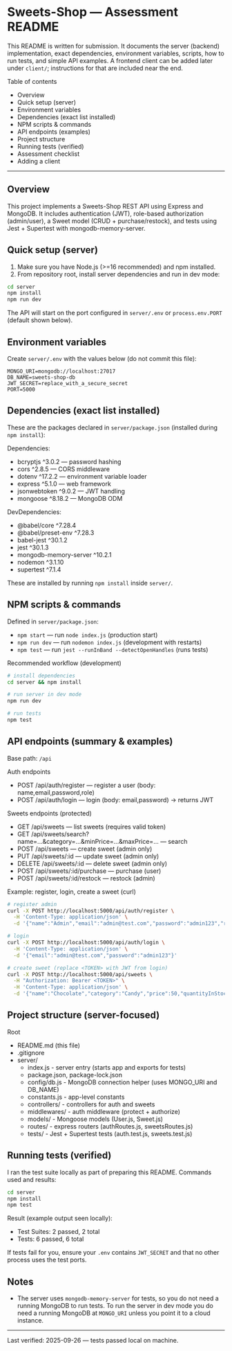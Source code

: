 # Sweets-Shop — Assessment README

This README is written for submission. It documents the server (backend) implementation, exact dependencies, environment variables, scripts, how to run tests, and simple API examples. A frontend client can be added later under `client/`; instructions for that are included near the end.

Table of contents
- Overview
- Quick setup (server)
- Environment variables
- Dependencies (exact list installed)
- NPM scripts & commands
- API endpoints (examples)
- Project structure
- Running tests (verified)
- Assessment checklist
- Adding a client

---

Overview
--------

This project implements a Sweets-Shop REST API using Express and MongoDB. It includes authentication (JWT), role-based authorization (admin/user), a Sweet model (CRUD + purchase/restock), and tests using Jest + Supertest with mongodb-memory-server.

Quick setup (server)
--------------------

1. Make sure you have Node.js (>=16 recommended) and npm installed.
2. From repository root, install server dependencies and run in dev mode:

```bash
cd server
npm install
npm run dev
```

The API will start on the port configured in `server/.env` or `process.env.PORT` (default shown below).

Environment variables
---------------------

Create `server/.env` with the values below (do not commit this file):

```
MONGO_URI=mongodb://localhost:27017
DB_NAME=sweets-shop-db
JWT_SECRET=replace_with_a_secure_secret
PORT=5000
```

Dependencies (exact list installed)
----------------------------------

These are the packages declared in `server/package.json` (installed during `npm install`):

Dependencies:
- bcryptjs ^3.0.2 — password hashing
- cors ^2.8.5 — CORS middleware
- dotenv ^17.2.2 — environment variable loader
- express ^5.1.0 — web framework
- jsonwebtoken ^9.0.2 — JWT handling
- mongoose ^8.18.2 — MongoDB ODM

DevDependencies:
- @babel/core ^7.28.4
- @babel/preset-env ^7.28.3
- babel-jest ^30.1.2
- jest ^30.1.3
- mongodb-memory-server ^10.2.1
- nodemon ^3.1.10
- supertest ^7.1.4

These are installed by running `npm install` inside `server/`.

NPM scripts & commands
----------------------

Defined in `server/package.json`:

- `npm start` — run `node index.js` (production start)
- `npm run dev` — run `nodemon index.js` (development with restarts)
- `npm test` — run `jest --runInBand --detectOpenHandles` (runs tests)

Recommended workflow (development)

```bash
# install dependencies
cd server && npm install

# run server in dev mode
npm run dev

# run tests
npm test
```

API endpoints (summary & examples)
---------------------------------

Base path: `/api`

Auth endpoints
- POST /api/auth/register — register a user (body: name,email,password,role)
- POST /api/auth/login — login (body: email,password) -> returns JWT

Sweets endpoints (protected)
- GET /api/sweets — list sweets (requires valid token)
- GET /api/sweets/search?name=...&category=...&minPrice=...&maxPrice=... — search
- POST /api/sweets — create sweet (admin only)
- PUT /api/sweets/:id — update sweet (admin only)
- DELETE /api/sweets/:id — delete sweet (admin only)
- POST /api/sweets/:id/purchase — purchase (user)
- POST /api/sweets/:id/restock — restock (admin)

Example: register, login, create a sweet (curl)

```bash
# register admin
curl -X POST http://localhost:5000/api/auth/register \
  -H 'Content-Type: application/json' \
  -d '{"name":"Admin","email":"admin@test.com","password":"admin123","role":"admin"}'

# login
curl -X POST http://localhost:5000/api/auth/login \
  -H 'Content-Type: application/json' \
  -d '{"email":"admin@test.com","password":"admin123"}'

# create sweet (replace <TOKEN> with JWT from login)
curl -X POST http://localhost:5000/api/sweets \
  -H "Authorization: Bearer <TOKEN>" \
  -H 'Content-Type: application/json' \
  -d '{"name":"Chocolate","category":"Candy","price":50,"quantityInStock":100}'
```

Project structure (server-focused)
---------------------------------

Root
- README.md (this file)
- .gitignore
- server/
  - index.js - server entry (starts app and exports for tests)
  - package.json, package-lock.json
  - config/db.js - MongoDB connection helper (uses MONGO_URI and DB_NAME)
  - constants.js - app-level constants
  - controllers/ - controllers for auth and sweets
  - middlewares/ - auth middleware (protect + authorize)
  - models/ - Mongoose models (User.js, Sweet.js)
  - routes/ - express routers (authRoutes.js, sweetsRoutes.js)
  - tests/ - Jest + Supertest tests (auth.test.js, sweets.test.js)

Running tests (verified)
------------------------

I ran the test suite locally as part of preparing this README. Commands used and results:

```bash
cd server
npm install
npm test
```

Result (example output seen locally):
- Test Suites: 2 passed, 2 total
- Tests: 6 passed, 6 total

If tests fail for you, ensure your `.env` contains `JWT_SECRET` and that no other process uses the test ports.

Notes
-----------------------

- The server uses `mongodb-memory-server` for tests, so you do not need a running MongoDB to run tests. To run the server in dev mode you do need a running MongoDB at `MONGO_URI` unless you point it to a cloud instance.


---

Last verified: 2025-09-26 — tests passed local on machine.
